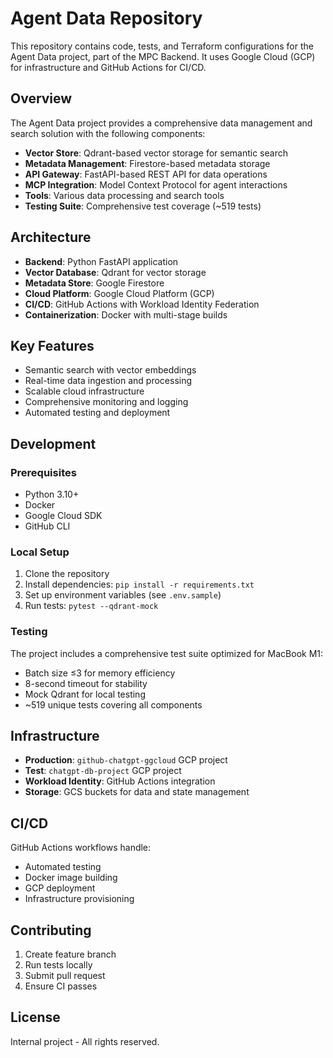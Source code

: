 # Agent Data Repository

This repository contains code, tests, and Terraform configurations for the Agent Data project, part of the MPC Backend. It uses Google Cloud (GCP) for infrastructure and GitHub Actions for CI/CD.

## Overview

The Agent Data project provides a comprehensive data management and search solution with the following components:

- **Vector Store**: Qdrant-based vector storage for semantic search
- **Metadata Management**: Firestore-based metadata storage
- **API Gateway**: FastAPI-based REST API for data operations
- **MCP Integration**: Model Context Protocol for agent interactions
- **Tools**: Various data processing and search tools
- **Testing Suite**: Comprehensive test coverage (~519 tests)

## Architecture

- **Backend**: Python FastAPI application
- **Vector Database**: Qdrant for vector storage
- **Metadata Store**: Google Firestore
- **Cloud Platform**: Google Cloud Platform (GCP)
- **CI/CD**: GitHub Actions with Workload Identity Federation
- **Containerization**: Docker with multi-stage builds

## Key Features

- Semantic search with vector embeddings
- Real-time data ingestion and processing
- Scalable cloud infrastructure
- Comprehensive monitoring and logging
- Automated testing and deployment

## Development

### Prerequisites

- Python 3.10+
- Docker
- Google Cloud SDK
- GitHub CLI

### Local Setup

1. Clone the repository
2. Install dependencies: `pip install -r requirements.txt`
3. Set up environment variables (see `.env.sample`)
4. Run tests: `pytest --qdrant-mock`

### Testing

The project includes a comprehensive test suite optimized for MacBook M1:
- Batch size ≤3 for memory efficiency
- 8-second timeout for stability
- Mock Qdrant for local testing
- ~519 unique tests covering all components

## Infrastructure

- **Production**: `github-chatgpt-ggcloud` GCP project
- **Test**: `chatgpt-db-project` GCP project
- **Workload Identity**: GitHub Actions integration
- **Storage**: GCS buckets for data and state management

## CI/CD

GitHub Actions workflows handle:
- Automated testing
- Docker image building
- GCP deployment
- Infrastructure provisioning

## Contributing

1. Create feature branch
2. Run tests locally
3. Submit pull request
4. Ensure CI passes

## License

Internal project - All rights reserved.
